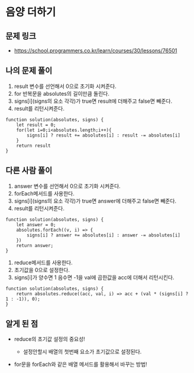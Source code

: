 # 음양 더하기

## 문제 링크

- https://school.programmers.co.kr/learn/courses/30/lessons/76501

## 나의 문제 풀이

1. result 변수를 선언해서 0으로 초기화 시켜준다.
2. for 반복문을 absolutes의 길이만큼 돌린다.
3. signs[i](signs의 요소 각각)가 true면 result에 더해주고 false면 빼준다.
4. result를 리턴시켜준다.

```Js
function solution(absolutes, signs) {
    let result = 0;
    for(let i=0;i<absolutes.length;i++){
        signs[i] ? result += absolutes[i] : result -= absolutes[i]
    }
    return result
}
```

## 다른 사람 풀이

1. answer 변수를 선언해서 0으로 초기화 시켜준다.
2. forEach메서드를 사용한다.
3. signs[i](signs의 요소 각각)가 true면 answer에 더해주고 false면 빼준다.
4. result를 리턴시켜준다.

```Js
function solution(absolutes, signs) {
    let answer = 0;
    absolutes.forEach((v, i) => {
        signs[i] ? answer += absolutes[i] : answer -= absolutes[i]
    })
    return answer;
}
```

1. reduce메서드를 사용한다.
2. 초기값을 0으로 설정한다.
3. signs[i]가 양수면 1 음수면 -1을 val에 곱한값을 acc에 더해서 리턴시킨다.

```Js
function solution(absolutes, signs) {
    return absolutes.reduce((acc, val, i) => acc + (val * (signs[i] ? 1 : -1)), 0);
}
```

## 알게 된 점

- reduce의 초기값 설정의 중요성!

  - 설정안할시 배열의 첫번째 요소가 초기값으로 설정된다.

- for문을 forEach와 같은 배열 메서드를 활용해서 바꾸는 방법!
